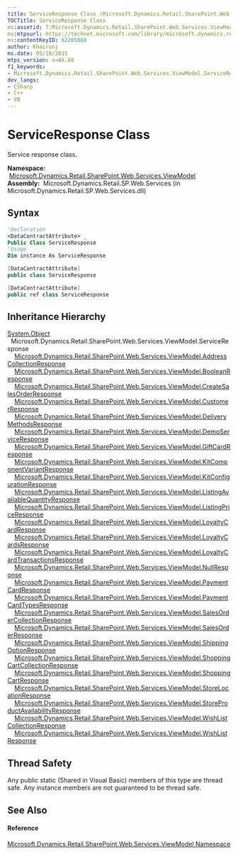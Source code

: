 ```yaml
---
title: ServiceResponse Class (Microsoft.Dynamics.Retail.SharePoint.Web.Services.ViewModel)
TOCTitle: ServiceResponse Class
ms:assetid: T:Microsoft.Dynamics.Retail.SharePoint.Web.Services.ViewModel.ServiceResponse
ms:mtpsurl: https://technet.microsoft.com/library/microsoft.dynamics.retail.sharepoint.web.services.viewmodel.serviceresponse(v=AX.60)
ms:contentKeyID: 62205088
author: Khairunj
ms.date: 05/18/2015
mtps_version: v=AX.60
f1_keywords:
- Microsoft.Dynamics.Retail.SharePoint.Web.Services.ViewModel.ServiceResponse
dev_langs:
- CSharp
- C++
- VB
---
```


# ServiceResponse Class

Service response class.

**Namespace:**  [Microsoft.Dynamics.Retail.SharePoint.Web.Services.ViewModel](microsoft-dynamics-retail-sharepoint-web-services-viewmodel-namespace.md)  
**Assembly:**  Microsoft.Dynamics.Retail.SP.Web.Services (in Microsoft.Dynamics.Retail.SP.Web.Services.dll)

## Syntax

``` vb
'Declaration
<DataContractAttribute> _
Public Class ServiceResponse
'Usage
Dim instance As ServiceResponse
```

``` csharp
[DataContractAttribute]
public class ServiceResponse
```

``` c++
[DataContractAttribute]
public ref class ServiceResponse
```

## Inheritance Hierarchy

[System.Object](https://technet.microsoft.com/library/e5kfa45b\(v=ax.60\))  
  Microsoft.Dynamics.Retail.SharePoint.Web.Services.ViewModel.ServiceResponse  
    [Microsoft.Dynamics.Retail.SharePoint.Web.Services.ViewModel.AddressCollectionResponse](addresscollectionresponse-class-microsoft-dynamics-retail-sharepoint-web-services-viewmodel.md)  
    [Microsoft.Dynamics.Retail.SharePoint.Web.Services.ViewModel.BooleanResponse](booleanresponse-class-microsoft-dynamics-retail-sharepoint-web-services-viewmodel.md)  
    [Microsoft.Dynamics.Retail.SharePoint.Web.Services.ViewModel.CreateSalesOrderResponse](createsalesorderresponse-class-microsoft-dynamics-retail-sharepoint-web-services-viewmodel.md)  
    [Microsoft.Dynamics.Retail.SharePoint.Web.Services.ViewModel.CustomerResponse](customerresponse-class-microsoft-dynamics-retail-sharepoint-web-services-viewmodel.md)  
    [Microsoft.Dynamics.Retail.SharePoint.Web.Services.ViewModel.DeliveryMethodsResponse](deliverymethodsresponse-class-microsoft-dynamics-retail-sharepoint-web-services-viewmodel.md)  
    [Microsoft.Dynamics.Retail.SharePoint.Web.Services.ViewModel.DemoServiceResponse](demoserviceresponse-class-microsoft-dynamics-retail-sharepoint-web-services-viewmodel.md)  
    [Microsoft.Dynamics.Retail.SharePoint.Web.Services.ViewModel.GiftCardResponse](giftcardresponse-class-microsoft-dynamics-retail-sharepoint-web-services-viewmodel.md)  
    [Microsoft.Dynamics.Retail.SharePoint.Web.Services.ViewModel.KitComponentVariantResponse](kitcomponentvariantresponse-class-microsoft-dynamics-retail-sharepoint-web-services-viewmodel.md)  
    [Microsoft.Dynamics.Retail.SharePoint.Web.Services.ViewModel.KitConfigurationResponse](kitconfigurationresponse-class-microsoft-dynamics-retail-sharepoint-web-services-viewmodel.md)  
    [Microsoft.Dynamics.Retail.SharePoint.Web.Services.ViewModel.ListingAvailableQuantityResponse](listingavailablequantityresponse-class-microsoft-dynamics-retail-sharepoint-web-services-viewmodel.md)  
    [Microsoft.Dynamics.Retail.SharePoint.Web.Services.ViewModel.ListingPriceResponse](listingpriceresponse-class-microsoft-dynamics-retail-sharepoint-web-services-viewmodel.md)  
    [Microsoft.Dynamics.Retail.SharePoint.Web.Services.ViewModel.LoyaltyCardResponse](loyaltycardresponse-class-microsoft-dynamics-retail-sharepoint-web-services-viewmodel.md)  
    [Microsoft.Dynamics.Retail.SharePoint.Web.Services.ViewModel.LoyaltyCardsResponse](loyaltycardsresponse-class-microsoft-dynamics-retail-sharepoint-web-services-viewmodel.md)  
    [Microsoft.Dynamics.Retail.SharePoint.Web.Services.ViewModel.LoyaltyCardTransactionsResponse](loyaltycardtransactionsresponse-class-microsoft-dynamics-retail-sharepoint-web-services-viewmodel.md)  
    [Microsoft.Dynamics.Retail.SharePoint.Web.Services.ViewModel.NullResponse](nullresponse-class-microsoft-dynamics-retail-sharepoint-web-services-viewmodel.md)  
    [Microsoft.Dynamics.Retail.SharePoint.Web.Services.ViewModel.PaymentCardResponse](paymentcardresponse-class-microsoft-dynamics-retail-sharepoint-web-services-viewmodel.md)  
    [Microsoft.Dynamics.Retail.SharePoint.Web.Services.ViewModel.PaymentCardTypesResponse](paymentcardtypesresponse-class-microsoft-dynamics-retail-sharepoint-web-services-viewmodel.md)  
    [Microsoft.Dynamics.Retail.SharePoint.Web.Services.ViewModel.SalesOrderCollectionResponse](salesordercollectionresponse-class-microsoft-dynamics-retail-sharepoint-web-services-viewmodel.md)  
    [Microsoft.Dynamics.Retail.SharePoint.Web.Services.ViewModel.SalesOrderResponse](salesorderresponse-class-microsoft-dynamics-retail-sharepoint-web-services-viewmodel.md)  
    [Microsoft.Dynamics.Retail.SharePoint.Web.Services.ViewModel.ShippingOptionResponse](shippingoptionresponse-class-microsoft-dynamics-retail-sharepoint-web-services-viewmodel.md)  
    [Microsoft.Dynamics.Retail.SharePoint.Web.Services.ViewModel.ShoppingCartCollectionResponse](shoppingcartcollectionresponse-class-microsoft-dynamics-retail-sharepoint-web-services-viewmodel.md)  
    [Microsoft.Dynamics.Retail.SharePoint.Web.Services.ViewModel.ShoppingCartResponse](shoppingcartresponse-class-microsoft-dynamics-retail-sharepoint-web-services-viewmodel.md)  
    [Microsoft.Dynamics.Retail.SharePoint.Web.Services.ViewModel.StoreLocationResponse](storelocationresponse-class-microsoft-dynamics-retail-sharepoint-web-services-viewmodel.md)  
    [Microsoft.Dynamics.Retail.SharePoint.Web.Services.ViewModel.StoreProductAvailabilityResponse](storeproductavailabilityresponse-class-microsoft-dynamics-retail-sharepoint-web-services-viewmodel.md)  
    [Microsoft.Dynamics.Retail.SharePoint.Web.Services.ViewModel.WishListCollectionResponse](wishlistcollectionresponse-class-microsoft-dynamics-retail-sharepoint-web-services-viewmodel.md)  
    [Microsoft.Dynamics.Retail.SharePoint.Web.Services.ViewModel.WishListResponse](wishlistresponse-class-microsoft-dynamics-retail-sharepoint-web-services-viewmodel.md)  

## Thread Safety

Any public static (Shared in Visual Basic) members of this type are thread safe. Any instance members are not guaranteed to be thread safe.

## See Also

#### Reference

[Microsoft.Dynamics.Retail.SharePoint.Web.Services.ViewModel Namespace](microsoft-dynamics-retail-sharepoint-web-services-viewmodel-namespace.md)

